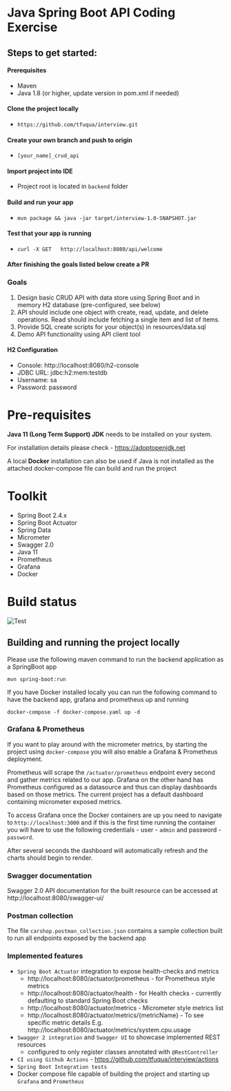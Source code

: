 # Java Spring Boot API Coding Exercise

## Steps to get started:

#### Prerequisites
- Maven
- Java 1.8 (or higher, update version in pom.xml if needed)

#### Clone the project locally
- `https://github.com/tfuqua/interview.git`

#### Create your own branch and push to origin
- `[your_name]_crud_api`

#### Import project into IDE
- Project root is located in `backend` folder

#### Build and run your app
- `mvn package && java -jar target/interview-1.0-SNAPSHOT.jar`

#### Test that your app is running
- `curl -X GET   http://localhost:8080/api/welcome`

#### After finishing the goals listed below create a PR

### Goals
1. Design basic CRUD API with data store using Spring Boot and in memory H2 database (pre-configured, see below)
2. API should include one object with create, read, update, and delete operations. Read should include fetching a single item and list of items.
3. Provide SQL create scripts for your object(s) in resources/data.sql
4. Demo API functionality using API client tool

#### H2 Configuration
- Console: http://localhost:8080/h2-console 
- JDBC URL: jdbc:h2:mem:testdb
- Username: sa
- Password: password

# Pre-requisites
**Java 11 (Long Term Support) JDK** needs to be installed on your system.

For installation details please check - https://adoptopenjdk.net

A local **Docker** installation can also be used if Java is not installed as the attached docker-compose file can build and run the project

# Toolkit
* Spring Boot 2.4.x
* Spring Boot Actuator
* Spring Data 
* Micrometer
* Swagger 2.0
* Java 11
* Prometheus
* Grafana
* Docker

# Build status
![Test](https://github.com/tfuqua/interview/workflows/maven-build-test/badge.svg?branch=feature/bogdan_mariesan_crud_api&event=push)

## Building and running the project locally
Please use the following maven command to run the backend application as a SpringBoot app

`mvn spring-boot:run`

If you have Docker installed locally you can run the following command to have the backend app, grafana and prometheus up and running

`docker-compose -f docker-compose.yaml up -d`

### Grafana & Prometheus

If you want to play around with the micrometer metrics, by starting the project using `docker-compose` you will also enable
a Grafana & Prometheus deployment.

Prometheus will scrape the `/actuator/prometheus` endpoint every second and gather metrics related to our app.
Grafana on the other hand has Prometheus configured as a datasource and thus can display dashboards based on those metrics.
The current project has a default dashboard containing micrometer exposed metrics.

To access Grafana once the Docker containers are up you need to navigate to `http://localhost:3000` and if this is the first 
time running the container you will have to use the following credentials - user - `admin` and password - `password`.

After several seconds the dashboard will automatically refresh and the charts should begin to render.

### Swagger documentation

Swagger 2.0 API documentation for the built resource can be accessed at http://localhost:8080/swagger-ui/

### Postman collection

The file `carshop.postman_collection.json` contains a sample collection built to run all endpoints exposed by the backend app

### Implemented features
* `Spring Boot Actuator` integration to expose health-checks and metrics
    * http://localhost:8080/actuator/prometheus - for Prometheus style metrics
    * http://localhost:8080/actuator/health - for Health checks - currently defaulting to standard Spring Boot checks
    * http://localhost:8080/actuator/metrics - Micrometer style metrics list
    * http://localhost:8080/actuator/metrics/{metricName} - To see specific metric details E.g. http://localhost:8080/actuator/metrics/system.cpu.usage
* `Swagger 2 integration` and `Swagger UI` to showcase implemented REST resources
    * configured to only register classes annotated with `@RestController`
* `CI using Github Actions` - https://github.com/tfuqua/interview/actions
* `Spring Boot Integration tests`
* Docker compose file capable of building the project and starting up `Grafana` and `Prometheus`